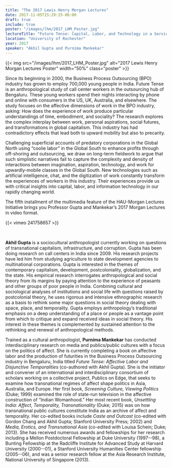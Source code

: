 ```yaml
---
title: "The 2017 Lewis Henry Morgan Lectures"
date: 2017-11-05T15:29:25-06:00
draft: true
include: true
poster: "/images/lhm/2017_LHM_Poster.jpg"
lectureTitle: "Future Tense: Capital, Labor, and Technology in a Service Industry"
location: "University of Rochester"
year: 2017
speaker: "Akhil Gupta and Purnima Mankekar"
---
```


{{< img src="/images/lhm/2017_LHM_Poster.jpg" alt="2017 Lewis Henry Morgan Lectures Poster"  width="50%" class="poster" >}}

Since its beginning in 2000, the Business Process Outsourcing (BPO) industry has grown to employ 700,000 young people in India. Future Tense is an anthropological study of call center workers in the outsourcing hub of Bengaluru. These young workers spend their nights interacting by phone and online with consumers in the US, UK, Australia, and elsewhere. The study focuses on the affective dimensions of work in the BPO industry, asking: How does the experience of work produce particular understandings of time, embodiment, and sociality? The research explores the complex interplay between work, personal aspirations, social futures, and transformations in global capitalism. This industry has had contradictory effects that lead both to upward mobility but also to precarity.

Challenging superficial accounts of predatory corporations in the Global North using “coolie labor” in the Global South to enhance profits through off-shoring and outsourcing, we draw on long-term fieldwork to argue that such simplistic narratives fail to capture the complexity and density of interactions between imagination, aspiration, technology, and work for upwardly-mobile classes in the Global South. New technologies such as artificial intelligence, chat, and the digitization of work constantly transform the experiences of workers in this industry. Their experiences provide us with critical insights into capital, labor, and information technology in our rapidly changing world.

The fifth installment of the multimedia feature of the HAU-Morgan Lectures Initiative brings you Professor Gupta and Mankekar’s 2017 Morgan Lectures in video format.

{{< vimeo 241758657 >}}

&nbsp;

**Akhil Gupta** is a sociocultural anthropologist currently working on questions of transnational capitalism, infrastructure, and corruption. Gupta has been doing research on call centers in India since 2009. His research projects have led him from studying agriculture to state development agencies to multinational corporations. Gupta is interested in the themes of contemporary capitalism, development, postcoloniality, globalization, and the state. His empirical research interrogates anthropological and social theory from its margins by paying attention to the experience of peasants and other groups of poor people in India. Combining cultural and sociological analyses of institutions and social life with questions raised by postcolonial theory, he uses rigorous and intensive ethnographic research as a basis to rethink some major questions in social theory dealing with space, place, and temporality. Gupta employs anthropology’s traditional emphasis on a deep understanding of a place or people as a vantage point from which to critique and expand received ideas in social theory. His interest in these themes is complemented by sustained attention to the rethinking and renewal of anthropological methods.

Trained as a cultural anthropologist, **Purnima Mankekar** has conducted interdisciplinary research on media and publics/public cultures with a focus on the politics of affect. She is currently completing a book on affective labor and the production of futurities in the Business Process Outsourcing industry in Bengaluru, India titled *Future Tense: Affective Labor and Disjunctive Temporalities* (co-authored with Akhil Gupta). She is the initiator and convener of an international and interdisciplinary consortium of scholars working on a collective project, Publics on Edge, that seeks to examine how transnational regimes of affect shape politics in Asia, Australia, and Europe. Her first book, *Screening Culture, Viewing Politics* (Duke; 1999) examined the role of state-run television in the affective construction of “Indian Womanhood.” Her most recent book, *Unsettling India: Affect, Temporality, Transnationality* (Duke; 2015) was on how transnational public cultures constitute India as an archive of affect and temporality. Her co-edited books include *Caste and Outcast* (co-edited with Gordon Chang and Akhil Gupta; Stanford University Press; 2002) and *Media, Erotics, and Transnational Asia* (co-edited with Louisa Schein; Duke; 2013). She has received numerous awards and fellowships for her research including a Mellon Postdoctoral Fellowship at Duke University (1997--98), a Bunting Fellowship at the Radcliffe Institute for Advanced Study at Harvard University (2000--01), a Stanford University Humanities Center fellowship (2005--06), and was a senior research fellow at the Asia Research Institute, National University of Singapore (2013).
